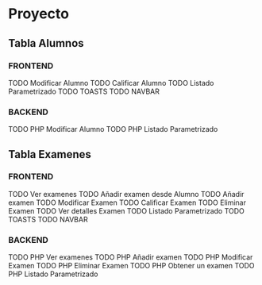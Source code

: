 # Proyecto

## Tabla Alumnos

### FRONTEND

TODO Modificar Alumno
TODO Calificar Alumno
TODO Listado Parametrizado
TODO TOASTS
TODO NAVBAR

### BACKEND

TODO PHP Modificar Alumno
TODO PHP Listado Parametrizado

## Tabla Examenes

### FRONTEND
TODO Ver examenes
TODO Añadir examen desde Alumno
TODO Añadir examen
TODO Modificar Examen
TODO Calificar Examen
TODO Eliminar Examen
TODO Ver detalles Examen
TODO Listado Parametrizado
TODO TOASTS
TODO NAVBAR

### BACKEND
TODO PHP Ver examenes
TODO PHP Añadir examen
TODO PHP Modificar Examen
TODO PHP Eliminar Examen
TODO PHP Obtener un examen
TODO PHP Listado Parametrizado